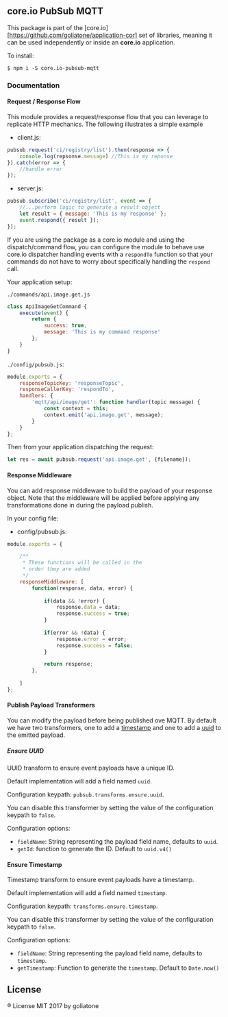 ## core.io PubSub MQTT

This package is part of the [core.io][https://github.com/goliatone/application-cor] set of libraries, meaning it can be used independently or inside an **core.io** application.

To install:

```
$ npm i -S core.io-pubsub-mqtt
```

### Documentation

#### Request / Response Flow

This module provides a request/response flow that you can leverage to replicate HTTP mechanics. The following illustrates a simple example

* client.js:

```js
pubsub.request('ci/registry/list').then(response => {
    console.log(repsonse.message) //This is my reponse
}).catch(error => {
    //handle error
});
```

* server.js:

```js
pubsub.subscribe('ci/registry/list', event => {
    //...perform logic to generate a result object
    let result = { message: 'This is my response' };
    event.respond({ result });
});
```

If you are using the package as a core.io module and using the dispatch/command flow, you can configure the module to behave use core.io dispatcher handling events with a `respondTo` function so that your commands do not have to worry about specifically handling the `respond` call.

Your application setup:

`./commands/api.image.get.js`
```js
class ApiImageGetCommand {
    execute(event) {
        return { 
            success: true, 
            message: 'This is my command response' 
        };
    }
}
```

`./config/pubsub.js`:

```js
module.exports = {
    responseTopicKey: 'responseTopic',
    responseCallerKey: 'respondTo',
    handlers: {
        'mqtt/api/image/get': function handler(topic message) {
            const context = this;
            context.emit('api.image.get', message);
        }
    }
};
```



Then from your application dispatching the request:

```js
let res = await pubsub.request('api.image.get', {filename});
```

#### Response Middleware

You can add response middleware to build the payload of your response object.
Note that the middleware will be applied before applying any transformations done in during the payload publish.


In your config file:

* config/pubsub.js:

```js
module.exports = {

    /**
     * These functions will be called in the
     * order they are added
     */ 
    responseMiddleware: [
        function(response, data, error) {
            
            if(data && !error) {
                response.data = data;
                response.success = true;
            }
            
            if(error && !data) {
                response.error = error;
                response.success = false;
            }

            return response;
        },
        
    ]
};
```

#### Publish Payload Transformers

You can modify the payload before being published ove MQTT. By default we have two transformers, one to add a [timestamp](https://github.com/goliatone/core.io-pubsub-mqtt/blob/master/lib/transforms/ensure.timestamp.js) and one to add a [uuid](https://github.com/goliatone/core.io-pubsub-mqtt/blob/master/lib/transforms/ensure.uuid.js) to the emitted payload.


##### Ensure UUID

UUID transform to ensure event payloads have a unique ID.

Default implementation will add a field named `uuid`.

Configuration keypath: `pubsub.transforms.ensure.uuid`.

You can disable this transformer by setting the value of the configuration keypath to `false`.

Configuration options:

- `fieldName`: String representing the payload field name, defaults to `uuid`.
- `getId`: function to generate the ID. Default to `uuid.v4()`


#### Ensure Timestamp

Timestamp transform to ensure event payloads have a timestamp.

Default implementation will add a field named `timestamp`.

Configuration keypath: `transforms.ensure.timestamp`.

You can disable this transformer by setting the value of the configuration keypath to `false`.


Configuration options:

- `fieldName`: String representing the payload field name, defaults to `timestamp`.
- `getTimestamp`: Function to generate the `timestamp`. Default to `Date.now()`



## License
® License MIT 2017 by goliatone
